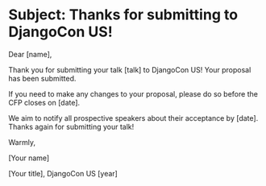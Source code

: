 # Subject: Thanks for submitting to DjangoCon US! 

Dear [name], 

Thank you for submitting your talk [talk] to DjangoCon US! Your proposal has been submitted. 

If you need to make any changes to your proposal, please do so before the CFP closes on [date]. 

We aim to notify all prospective speakers about their acceptance by [date]. Thanks again for submitting your talk! 

Warmly, 

[Your name] 

[Your title], DjangoCon US [year] 
